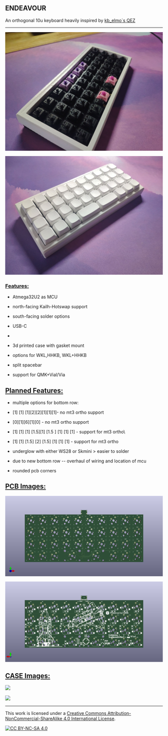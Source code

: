 ## ENDEAVOUR

An orthogonal  10u keyboard heavily inspired by [kb_elmo`s QEZ](https://github.com/kb-elmo/QEZ)

---

![](/images/photos-case/built1.jpg)

![](/images/photos-case/built2.jpg)





### <u>Features:</u>

- Atmega32U2 as MCU

- north-facing Kailh-Hotswap support 

- south-facing solder options

- USB-C

- 

- 3d printed case with gasket mount 

- options for WKL,HHKB, WKL+HHKB

- split spacebar

- support for QMK+Vial/Via



## <u>Planned Features:</u>

- multiple options for bottom row:

- [1] [1] [1][2][2][1][1][1]- no mt3 ortho support

- [0][1][6][1][0] - no mt3 ortho support

- [1] [1] [1] [1.5][1] [1.5 ] [1] [1] [1] - support for mt3 ortho\

- [1] [1] [1.5] [2] [1.5] [1] [1] [1] - support for mt3 ortho

- underglow with either WS28 or Skmini > easier to solder 

- due to new bottom row -- overhaul of wiring and location of mcu 

- rounded pcb corners 



## <u>PCB Images:</u>

 ![pcb-front](/images/render-pcb/pcb-front.png)

![pcbback](/images/render-pcb/pcb-back.png)



## <u>CASE Images:</u>

![](/images/photos-case/IMG_20211204_181926.jpg)

![](/images/photos-case/IMG_20211204_181907.jpg)

---

This work is licensed under a
[Creative Commons Attribution-NonCommercial-ShareAlike 4.0 International License][cc-by-nc-sa].

[![CC BY-NC-SA 4.0][cc-by-nc-sa-image]][cc-by-nc-sa]

[cc-by-nc-sa]: http://creativecommons.org/licenses/by-nc-sa/4.0/
[cc-by-nc-sa-image]: https://licensebuttons.net/l/by-nc-sa/4.0/88x31.png
[cc-by-nc-sa-shield]: https://img.shields.io/badge/License-CC%20BY--NC--SA%204.0-lightgrey.svg
